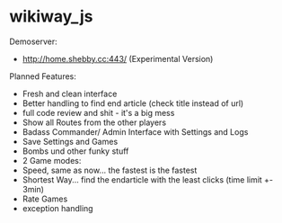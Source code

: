 wikiway_js
==========

Demoserver:
* http://home.shebby.cc:443/ (Experimental Version)

Planned Features:
* Fresh and clean interface
* Better handling to find end article (check title instead of url)
* full code review and shit - it's a big mess
* Show all Routes from the other players
* Badass Commander/ Admin Interface with Settings and Logs
* Save Settings and Games
* Bombs und other funky stuff
* 2 Game modes:
 * Speed, same as now... the fastest is the fastest
 * Shortest Way... find the endarticle with the least clicks (time limit +- 3min)
* Rate Games
* exception handling
